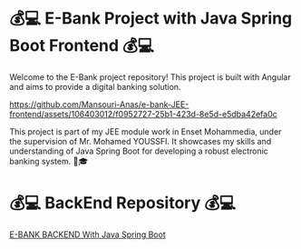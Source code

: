  # 💰💻 E-Bank Project with Java Spring Boot Frontend 💰💻

Welcome to the E-Bank project repository! This project is built with Angular and aims to provide a digital banking solution. 

https://github.com/Mansouri-Anas/e-bank-JEE-frontend/assets/106403012/f0952727-25b1-423d-8e5d-e5dba42efa0c



This project is part of my JEE module work in Enset Mohammedia, under the supervision of Mr. Mohamed YOUSSFI. It showcases my skills and understanding of Java Spring Boot for developing a robust electronic banking system. 💼🎓

 # 💰💻 BackEnd Repository 💰💻
[E-BANK BACKEND With Java Spring Boot ](https://github.com/Mansouri-Anas/e-bank-JEE-backend)
